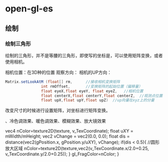 # open-gl-es

## 绘制

### 绘制三角形

绘制的三角形，并不是等腰的三角形，即使写的坐标是，可以使用矩阵变换，或者使用相机。

相机位置：在3D种的位置
观察方向：
相机的UP方向：

```java
Matrix.setLookAtM (float[] rm,      //接收相机变换矩阵
                int rmOffset,       //变换矩阵的起始位置（偏移量）
                float eyeX,float eyeY, float eyeZ,   //相机位置
                float centerX,float centerY,float centerZ,  //观测点位置
                float upX,float upY,float upZ)  //up向量在xyz上的分量
```

改变尺寸的时候进行设置矩阵，对坐标进行矩阵变换。



、冷色调效果、暖色调效果、模糊效果、放大镜效果






vec4 nColor=texture2D(texture, v_TexCoordinate);
   float uXY = mWidth/mHeight;
   vec2 vChange = vec2(0.0, 0.0); 
   float dis = distance(vec2(gPosition.x, gPosition.y/uXY), vChange);
   if(dis < 0.5){ //圆形放大区域
       nColor=texture2D(texture,vec2(v_TexCoordinate.x/2.0+0.25, v_TexCoordinate.y/2.0+0.25));
   }
   gl_FragColor=nColor;
}




































